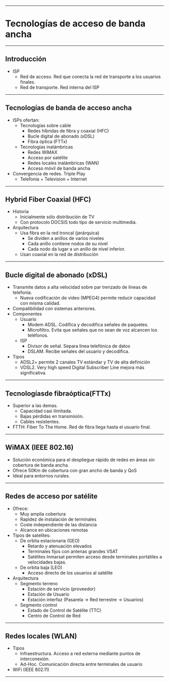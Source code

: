 
---
# Tecnologías de acceso de banda ancha
---
## Introducción
- ISP
	- Red de acceso. Red que conecta la red de transporte a los usuarios finales.
	- Red de transporte. Red interna del ISP
---
## Tecnologías de banda de acceso ancha
- ISPs ofertan:
	- Tecnologías sobre cable
		- Redes híbridas de fibra y coaxial (HFC)
		- Bucle digital de abonado (xDSL)
		- Fibra óptica (FTTx)
	- Tecnologías inalámbricas
		- Redes WiMAX
		- Acceso por satélite
		- Redes locales inalámbricas (WAN)
		- Acceso móvil de banda ancha
- Convergencia de redes. Triple Play
	- Telefonía + Television + Internet
---
## Hybrid Fiber Coaxial (HFC)
- Historia
	- Inicialmente sólo distribución de TV
	- Con protocolo DOCSIS todo tipo de servicio multimedia.
- Arquitectura
	- Usa fibra en la red troncal (jerárquica)
		- Se dividen a anillos de varios niveles
		- Cada anillo contiene nodos de su nivel
		- Cada nodo da lugar a un anillo de nivel inferior.
	- Usan coaxial en la red de distribución
---
## Bucle digital de abonado (xDSL)
- Transmite datos a alta velocidad sobre par trenzado de líneas de telefonía.
	- Nueva codificación de video (MPEG4) permite reducir capacidad con misma calidad.
- Compatibilidad con sistemas anteriores.
- Componentes
	- Usuario
		- Modem ADSL. Codifica y decodifica señales de paquetes.
		- Microfiltro. Evita que señales que no sean de voz alcancen los teléfonos.
	- ISP
		- Divisor de señal. Separa línea telefónica de datos
		- DSLAM. Recibe señales del usuario y decodifica.
- Tipos
	- ADSL2+ permite 2 canales TV estándar y TV de alta definición
	- VDSL2. Very high speed Digital Subscriber Line mejora más significativa.
---
## Tecnologíasde fibraóptica(FTTx)
- Superior a las demas.
	- Capacidad casi ilimitada.
	- Bajas pérdidas en transmisión.
	- Cables resistentes.
- FTTH: Fiber To The Home. Red de fibra llega hasta el usuario final.
---
## WiMAX (IEEE 802.16)
- Solución económica para el despliegue rápido de redes en áreas sin cobertura de banda ancha.
- Ofrece 50Km de cobertura con gran ancho de banda y QoS
- Ideal para entornos rurales.
---
## Redes de acceso por satélite
- Ofrece:
	- Muy amplia cobertura
	- Rapidez de instalación de terminales
	- Coste independiente de las distancia
	- Alcance en ubicaciones remotas
- Tipos de satelites:
	- De orbita estacionaria (GEO)
		- Retardo y atenuación elevados
		- Terminales fijos con antenas grandes VSAT
		- Satélites Inmarsat permiten acceso desde terminales portátiles a velocidades bajas.
	- De orbita baja (LEO)
		- Acceso directo de los usuarios al satélite
- Arquitectura
	- Segmento terreno
		- Estación de servicio (proveedor)
		- Estación de Usuario
		- Estación interfaz (Pasarela -> Red terrestre -> Usuarios)
	- Segmento control
		- Estado de Control de Satélite (TTC)
		- Centro de Control de Red
---
## Redes locales (WLAN)
- Tipos
	- Infraestructura. Acceso a red externa mediante puntos de interconexión.
	- Ad-Hoc. Comunicación directa entre terminales de usuario
- WiFi (IEEE 802.11)
---